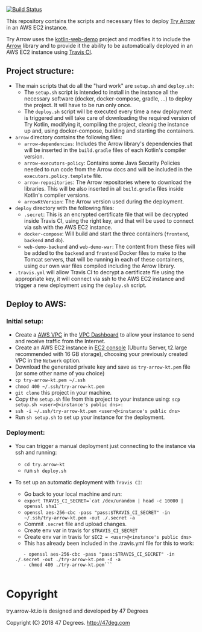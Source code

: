 [![Build Status](https://api.travis-ci.org/47deg/try.arrow-kt.io.svg?branch=master)](https://travis-ci.org/47deg/try.arrow-kt.io)

This repository contains the scripts and necessary files to deploy [Try Arrow](https://try.arrow-kt.io:80) in an AWS EC2 instance.

Try Arrow uses the [kotlin-web-demo](https://github.com/JetBrains/kotlin-web-demo) project and modifies it to include the [Arrow](https://github.com/arrow-kt/arrow) library and to provide it the ability to be automatically deployed in an AWS EC2 instance using [Travis CI](https://travis-ci.org). 

## Project structure:

- The main scripts that do all the "hard work" are `setup.sh` and `deploy.sh`:
  - The `setup.sh` script is intended to install in the instance all the necessary software (docker, docker-compose, gradle, ...) to deploy the project. It will have to be run only once. 
  - The `deploy.sh` script will be executed every time a new deployment is triggered and will take care of downloading the required version of Try Kotlin, modifying it, compiling the project, cleanig the instance up and, using docker-compose, building and starting the containers. 
- `arrow` directory contains the following files:
  - `arrow-dependencies`: Includes the Arrow library's dependencies that will be inserted in the `build.gradle` files of each Kotlin's compiler version.
  - `arrow-executors-policy`: Contains some Java Security Policies needed to run code from the Arrow docs and will be included in the `executors.policy.template` file. 
  - `arrow-repositories`: The Arrow repositories where to download the libraries. This will be also inserted in all `build.gradle` files inside Kotlin's compiler versions.
  - `arrowKtVersion`: The Arrow version used during the deployment.
- `deploy` directory with the following files:
  - `.secret`: This is an encrypted certificate file that will be decrypted inside Travis CI, using the right key, and that will be used to connect via ssh with the AWS EC2 instance.
  - `docker-compose`: Will build and start the three containers (`frontend`, `backend` and `db`).
  - `web-demo-backend` and `web-demo-war`: The content from these files will be added to the `backend` and `frontend` Docker files to make to the Tomcat servers, that will be running in each of these containers, using our own war files compiled including the Arrow library.  
- `.travis.yml` will allow Travis CI to decrypt a certificate file using the appropriate key, it will connect via ssh to the AWS EC2 instance and trigger a new deployment using the `deploy.sh` script.
  
## Deploy to AWS:

### Initial setup:

- Create a [AWS VPC](https://aws.amazon.com/vpc) in the [VPC Dashboard](https://console.aws.amazon.com/vpc) to allow your instance to send and receive traffic from the Internet.
- Create an AWS EC2 instance in [EC2 console](https://console.aws.amazon.com/ec2) (Ubuntu Server, t2.large recommended with 16 GB storage), choosing your previously created VPC in the `Network` option.
- Download the generated private key and save as `try-arrow-kt.pem` file (or some other name of you choice)
- ```cp try-arrow-kt.pem ~/.ssh```
- ```chmod 400 ~/.ssh/try-arrow-kt.pem```
- `git clone` this project in your machine.
- Copy the `setup.sh` file from this project to your instance using: ```scp setup.sh <user>@<instance's public dns>:```
- ```ssh -i ~/.ssh/try-arrow-kt.pem <user>@<instance's public dns>```
- Run ```sh setup.sh``` to set up your instance for the deployment.

### Deployment:

- You can trigger a manual deployment just connecting to the instance via ssh and running:
    - ```cd try.arrow-kt```
    - run ```sh deploy.sh```

- To set up an automatic deployment with `Travis CI`:
    - Go back to your local machine and run:
    - ```export TRAVIS_CI_SECRET=`cat /dev/urandom | head -c 10000 | openssl sha1` ```
    - ```openssl aes-256-cbc -pass "pass:$TRAVIS_CI_SECRET" -in ~/.ssh/try-arrow-kt.pem -out ./.secret -a```
    - Commit `.secret` file and upload changes.
    - Create env var in travis for `$TRAVIS_CI_SECRET`
    - Create env var in travis for `$EC2 = <user>@<instance's public dns>`
    - This has already been included in the .travis.yml file for this to work:
    ```before_script
       - openssl aes-256-cbc -pass "pass:$TRAVIS_CI_SECRET" -in ./.secret -out ./try-arrow-kt.pem -d -a
       - chmod 400 ./try-arrow-kt.pem```


[comment]: # (Start Copyright)
# Copyright

try.arrow-kt.io is designed and developed by 47 Degrees

Copyright (C) 2018 47 Degrees. <http://47deg.com>

[comment]: # (End Copyright)
